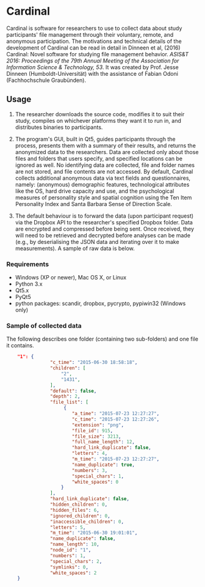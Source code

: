# Cardinal

Cardinal is software for researchers to use to collect data about study participants' file management through their voluntary, remote, and anonymous participation. The motivations and technical details of the development of Cardinal can be read in detail in Dinneen et al, (2016) Cardinal: Novel software for studying file management behavior. *ASIS&T 2016: Proceedings of the 79th Annual Meeting of the Association for Information Science & Technology, 53*. It was created by Prof. Jesse Dinneen (Humboldt-Universität) with the assistance of Fabian Odoni (Fachhochschule Graubünden).

## Usage

1. The researcher downloads the source code, modifies it to suit their study, compiles on whichever platforms they want it to run in, and distributes binaries to participants. 

2. The program's GUI, built in Qt5, guides participants through the process, presents them with a summary of their results, and returns the anonymized data to the researchers. Data are collected only about those files and folders that users specify, and specified locations can be ignored as well. No identifying data are collected, file and folder names are not stored, and file contents are not accessed. By default, Cardinal collects additional anonymous data via text fields and questionnaires, namely: (anonymous) demographic features, technological attributes like the OS, hard drive capacity and use, and the psychological measures of personality style and spatial cognition using the Ten Item Personality Index and Santa Barbara Sense of Direction Scale.

3. The default behaviour is to forward the data (upon participant request) via the Dropbox API to the researcher's specified Dropbox folder. Data are encrypted and compressed before being sent. Once received, they will need to be retrieved and decrypted before analyses can be made (e.g., by deserialising the JSON data and iterating over it to make measurements). A sample of raw data is below.

### Requirements
* Windows (XP or newer), Mac OS X, or Linux
* Python 3.x
* Qt5.x
* PyQt5
* python packages: scandir, dropbox, pycrypto, pypiwin32 (Windows only) 

### Sample of collected data
The following describes one folder (containing two sub-folders) and one file it contains.
```json
    "1": {
                "c_time": "2015-06-30 18:58:18",
                "children": [
                    "2",
                    "1431",
                ],
                "default": false,
                "depth": 2,
                "file_list": [
                     {
                        "a_time": "2015-07-23 12:27:27",
                        "c_time": "2015-07-23 12:27:26",
                        "extension": "png",
                        "file_id": 915,
                        "file_size": 3213,
                        "full_name_length": 12,
                        "hard_link_duplicate": false,
                        "letters": 4,
                        "m_time": "2015-07-23 12:27:27",
                        "name_duplicate": true,
                        "numbers": 3,
                        "special_chars": 1,
                        "white_spaces": 0
                    }
                ],
                "hard_link_duplicate": false,
                "hidden_children": 0,
                "hidden_files": 6,
                "ignored_children": 0,
                "inaccessible_children": 0,
                "letters": 5,
                "m_time": "2015-06-30 19:01:01",
                "name_duplicate": false,
                "name_length": 10,
                "node_id": "1",
                "numbers": 1,
                "special_chars": 2,
                "symlinks": 0,
                "white_spaces": 2
    }
```

